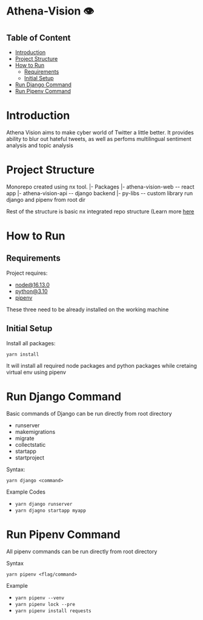 # Athena-Vision 👁️

## Table of Content
- [Introduction](#Introduction)
- [Project Structure](#Project-Structure)
- [How to Run](#How-to-run)
    - [Requirements](##Requirements)
    - [Initial Setup](##Initial-Setup)
- [Run Django Command](##Run-Django-Command)
- [Run Pipenv Command](##Run-Pipenv-Command)

# Introduction
Athena Vision aims to make cyber world of Twitter a little better. It provides ability to blur out hateful tweets, as well as perfoms multilingual sentiment analysis and topic analysis

# Project Structure
Monorepo created using nx tool. 
	|- Packages
		|- athena-vision-web -- react app
		|- athena-vision-api -- django backend
	|- py-libs -- custom library run django and pipenv from root dir

Rest of the structure is basic nx integrated repo structure (Learn more [here](https://nx.dev/getting-started/integrated-repo-tutorial)
# How to Run

## Requirements
Project requires:
- [node@16.13.0](https://nodejs.org/download/release/v16.1.0/)
- [python@3.10](https://www.python.org/downloads/release/python-3100/)
- [pipenv](https://pipenv.pypa.io/en/latest/install/#installing-pipenv)

These three need to be already installed on the working machine

## Initial Setup
Install all packages:

    yarn install
    
   It will install all required node packages and python packages while cretaing virtual env using pipenv

# Run Django Command
Basic commands of Django can be run directly from root directory
- runserver
- makemigrations
- migrate
- collectstatic
- startapp
- startproject

Syntax:

    yarn django <command>

Example Codes

- `yarn django runserver`
- `yarn djagno startapp myapp`

# Run Pipenv Command
All pipenv commands can be run directly from root directory

Syntax

    yarn pipenv <flag/command>

Example

- `yarn pipenv --venv`
- `yarn pipenv lock --pre`
- `yarn pipenv install requests`
